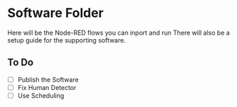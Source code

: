 # Software Folder
Here will be the Node-RED flows you can inport and run
There will also be a setup guide for the supporting software. 

## To Do
- [ ] Publish the Software
- [ ] Fix Human Detector
- [ ] Use Scheduling
